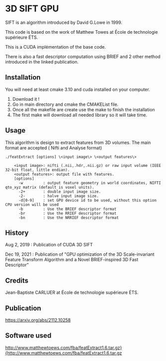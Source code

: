 <snippet>
  <content>
  
# 3D SIFT GPU

SIFT is an algorithm introduced by David G.Lowe in 1999.
	  
This code is based on the work of Matthew Towes at École de technologie supérieure ÉTS.
	  
This is a CUDA implémentation of the base code. 
	  
There is also a fast descriptor computation using BRIEF and 2 other method introduced in the linked publication.

## Installation

You will need at least cmake 3.10 and cuda installed on your computer. 
1. Download it !
2. Go in main directory and cmake the CMAKEList file. 
3. Once all the makefile are create use the make to finish the installation
4. The first make will download all needed library so it will take time.

## Usage

This algorithm is design to extract features from 3D volumes. The main format are accepted ( Nifti and Analyse format)

    ./featExtract [options] \<input image\> \<output features\>
  
		<input image>: nifti (.nii,.hdr,.nii.gz) or raw input volume (IEEE 32-bit float, little endian).
		<output features>: output file with features.
		[options]
		  -w         : output feature geometry in world coordinates, NIFTI qto_xyz matrix (default is voxel units).
		  -2+        : double input image size.
		  -2-        : halve input image size.
		  -d[0-9]    : set GPU device id to be used, without this option CPU version will be used
		  -b         : Use the BRIEF descriptor format
		  -br        : Use the RRIEF descriptor format
		  -bn        : Use the NRRIEF descriptor format

## History

Aug 2, 2019 : Publication of CUDA 3D SIFT

Dec 19, 2021 : Publication of "GPU optimization of the 3D Scale-invariant Feature Transform Algorithm and a Novel BRIEF-inspired 3D Fast Descriptor"

## Credits

Jean-Baptiste CARLUER at École de technologie supérieure ÉTS.

## Publication

https://arxiv.org/abs/2112.10258

## Software used
http://www.matthewtoews.com/fba/featExtract1.6.tar.gz}{http://www.matthewtoews.com/fba/featExtract1.6.tar.gz

</content>
</snippet>
